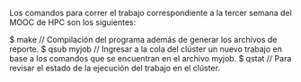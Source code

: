 Los comandos para correr el trabajo correspondiente a la tercer semana del MOOC de HPC son los siguientes:

$ make // Compilación del programa además de generar los archivos de reporte.
$ qsub myjob // Ingresar a la cola del clúster un nuevo trabajo en base a los comandos que se encuentran en el archivo myjob.
$ qstat // Para revisar el estado de la ejecución del trabajo en el clúster.


